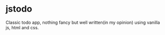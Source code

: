 # jstodo
Classic todo app, nothing fancy but well written(in my opinion) using vanilla js, html and css.
